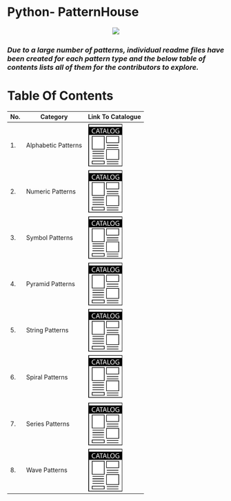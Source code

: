 # Python- PatternHouse

<p align="center">
  <img src="https://github.com/aryashah2k/Printing-Pattern-Programs/blob/main/assets/python.png">
</p>

### *Due to a large number of patterns, individual readme files have been created for each pattern type and the below table of contents lists all of them for the contributors to explore.*

# Table Of Contents

|No.|Category|Link To Catalogue|
|---|--------|-----------------|
|1.|Alphabetic Patterns|<a href="https://github.com/PatternHouse/Python-PatternHouse/tree/main/Alphabetic%20Patterns"><img align="center" alt="Patterns" width="80px" src="https://github.com/PatternHouse/Join_PatternHouse/blob/main/assets/Catalogue.png" /></a>|
|2.|Numeric Patterns|<a href="https://github.com/PatternHouse/Python-PatternHouse/tree/main/Numeric%20Patterns"><img align="center" alt="Patterns" width="80px" src="https://github.com/PatternHouse/Join_PatternHouse/blob/main/assets/Catalogue.png" /></a>|
|3.|Symbol Patterns|<a href="https://github.com/PatternHouse/Python-PatternHouse/tree/main/Symbol%20Patterns"><img align="center" alt="Patterns" width="80px" src="https://github.com/PatternHouse/Join_PatternHouse/blob/main/assets/Catalogue.png" /></a>|
|4.|Pyramid Patterns|<a href="https://github.com/PatternHouse/Python-PatternHouse/tree/main/Pyramid%20Patterns"><img align="center" alt="Patterns" width="80px" src="https://github.com/PatternHouse/Join_PatternHouse/blob/main/assets/Catalogue.png" /></a>|
|5.|String Patterns|<a href="https://github.com/PatternHouse/Python-PatternHouse/tree/main/String%20Patterns"><img align="center" alt="Patterns" width="80px" src="https://github.com/PatternHouse/Join_PatternHouse/blob/main/assets/Catalogue.png" /></a>|
|6.|Spiral Patterns|<a href="https://github.com/PatternHouse/Python-PatternHouse/tree/main/Spiral%20Patterns"><img align="centre" alt="Patterns" width="80px" src="https://github.com/PatternHouse/Join_PatternHouse/blob/main/assets/Catalogue.png" /></a>|
|7.|Series Patterns|<a href="https://github.com/PatternHouse/Python-PatternHouse/tree/main/Series%20Patterns"><img align="center" alt="Patterns" width="80px" src="https://github.com/PatternHouse/Join_PatternHouse/blob/main/assets/Catalogue.png" /></a>|
|8.|Wave Patterns|<a href="https://github.com/PatternHouse/Python-PatternHouse/tree/main/Wave%20Patterns"><img align="center" alt="Patterns" width="80px" src="https://github.com/PatternHouse/Join_PatternHouse/blob/main/assets/Catalogue.png" /></a>|

